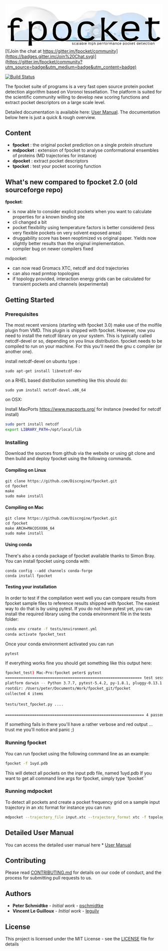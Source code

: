 
![fpocket logo](doc/images/fpocket_logo.png)
[![Join the chat at https://gitter.im/fpocket/community](https://badges.gitter.im/Join%20Chat.svg)](https://gitter.im/fpocket/community?utm_source=badge&utm_medium=badge&utm_content=badge)

[![Build Status](https://dev.azure.com/3decision/fpocket/_apis/build/status/Discngine.fpocket?branchName=master)](https://dev.azure.com/3decision/fpocket/_build/latest?definitionId=2&branchName=master)

The fpocket suite of programs is a very fast open source protein pocket detection algorithm based on Voronoi tessellation. The platform is suited for the scientific community willing to develop new scoring functions and extract pocket descriptors on a large scale level.

Detailed documentation is available here: [User Manual](doc/MANUAL.md). 
The documentation below here is just a quick & rough overview.

## Content

* __fpocket__   : the original pocket prediction on a single protein structure 
* __mdpocket__  : extension of fpocket to analyse conformational ensembles of proteins (MD trajectories for instance)
* __dpocket__   : extract pocket descriptors
* __tpocket__   : test your pocket scoring function

## What's new compared to fpocket 2.0 (old sourceforge repo)
__fpocket__: 
- is now able to consider explicit pockets when you want to calculate properties for a known binding site
- cli changed a bit
- pocket flexibility using temperature factors is better considered (less very flexible pockets on very solvent exposed areas)
- druggability score has been reoptimized vs original paper. Yields now slightly better results than the original implementation.
- compiler bug on newer compilers fixed

mdpocket: 
- can now read Gromacs XTC, netcdf and dcd trajectories
- can also read prmtop topologies
- if topology provided, interaction energy grids can be calculated for transient pockets and channels (experimental)


## Getting Started

### Prerequisites

The most recent versions (starting with fpocket 3.0) make use of the molfile plugin from VMD. This plugin is shipped with fpocket. However, now you need to install the netcdf library on your system. This is typically called netcdf-devel or so, depending on you linux distribution.
fpocket needs to be compiled to run on your machine. For this you'll need the gnu c compiler (or another one).

install netcdf-devel on ubuntu type : 
```
sudo apt-get install libnetcdf-dev
```
on a RHEL based distribution something like this should do:
```
sudo yum install netcdf-devel.x86_64
```

on OSX:

Install MacPorts https://www.macports.org/ for instance (needed for netcdf install)

```bash
sudo port install netcdf
export LIBRARY_PATH=/opt/local/lib
```

### Installing

Download the sources from github via the website or using git clone and then build and deploy fpocket using the following commands.

#### Compiling on Linux

```
git clone https://github.com/Discngine/fpocket.git
cd fpocket
make 
sudo make install
```

#### Compiling on Mac
```
git clone https://github.com/Discngine/fpocket.git
cd fpocket
make ARCH=MACOSXX86_64
sudo make install
```

#### Using conda

There's also a conda package of fpocket available thanks to Simon Bray. You can install fpocket using conda with:
```
conda config --add channels conda-forge
conda install fpocket
```

#### Testing your installation

In order to test if the compilation went well you can compare results from fpocket sample files to reference results shipped with fpocket. The easiest way to do that is by using pytest. If you do not have pytest yet, you can install the required library using the conda environment file in the tests folder: 

```bash
conda env create -f tests/environment.yml
conda activate fpocket_test
```

Once your conda environment activated you can run 

```
pytest

```

If everything works fine you should get something like this output here:
```bash
fpocket_test) Mac-Pro:fpocket peter$ pytest 
============================================================= test session starts ==============================================================
platform darwin -- Python 3.7.7, pytest-5.4.2, py-1.8.1, pluggy-0.13.1
rootdir: /Users/peter/Documents/Work/fpocket_git/fpocket
collected 4 items                                                                                                                              

tests/test_fpocket.py ....                                                                                                               [100%]

============================================================== 4 passed in 40.92s ==============================================================

```
If something fails in there you'll have a rather verbose and red output ... trust me you'll notice and panic ;)


### Running fpocket

You can run fpocket using the following command line as an example:
```bash
fpocket -f 1uyd.pdb
```

This will detect all pockets on the input pdb file, named 1uyd.pdb
If you want to get all command line args for fpocket, simply type `fpocket``

### Running mdpocket
To detect all pockets and create a pocket frequency grid on a sample input trajectory in an xtc format for instance you can run: 

```bash
mdpocket --trajectory_file input.xtc --trajectory_format xtc -f topology.pdb
```

## Detailed User Manual

You can access the detailed user manual here * [User Manual](doc/MANUAL.md)

## Contributing

Please read [CONTRIBUTING.md](https://gist.github.com/PurpleBooth/b24679402957c63ec426) for details on our code of conduct, and the process for submitting pull requests to us.

## Authors

* **Peter Schmidtke** - *Initial work* - [pschmidtke](https://github.com/pschmidtke)
* **Vincent Le Guilloux** - *Initial work* - [leguilv](https://github.com/leguilv)


## License

This project is licensed under the MIT License - see the [LICENSE](LICENSE) file for details

